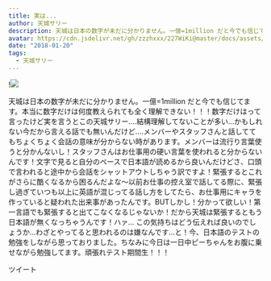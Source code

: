 ```yaml
---
title: 実は...
author: 天城サリー
description: 天城は日本の数字が未だに分かりません。一億=1million だと今でも信じてます。本当に数字だけは何度教えられても全く理解できない！！！数字だけはって言ったけど実を言うとこの天城サリー....結構理解してない...
avatar: https://cdn.jsdelivr.net/gh/zzzhxxx/227WiKi@master/docs/assets/photo/avatar/sally.jpg
date: "2018-01-20"
tags:
  - 天城サリー
---
```


!![](https://cdn.jsdelivr.net/gh/zzzhxxx/227WiKi-image@master/blog-image/sally-2018-01-20_1.jpg)


天城は日本の数字が未だに分かりません。一億=1million だと今でも信じてます。本当に数字だけは何度教えられても全く理解できない！！！数字だけはって言ったけど実を言うとこの天城サリー....結構理解してないことが多い...かもしれない今だから言える話でも無いんだけど....メンバーやスタッフさんと話しててもちょくちょく会話の意味が分からない時があります。メンバーは流行り言葉使うと分かんないし！スタッフさんはお仕事用の硬い言葉を使われると分からないんです！文字で見ると自分のペースで日本語が読めるから良いんだけどさ、口頭で言われると途中から会話をシャットアウトしちゃう訳ですよ！緊張するとこれがさらに酷くなるから困るんだよな〜以前お仕事の控え室で話してる際に、緊張し過ぎていつも以上に英語が混じってる話し方をしてたら、お仕事用にキャラを作っていると疑われた出来事があったんです。BUTしかし！分かって欲しい！第一言語でも緊張すると出てこなくなるじゃないか！だから天城は緊張するともう日本語が無くなっちゃうんです！ハァ... この気持ちはどう伝えれば良いのでしょうか...わざとやってると思われるのは嫌なんです...と！今、日本語のテストの勉強をしながら思っておりました。ちなみに今日は一日中ピーちゃんをお腹に乗せながら勉強してます。頑張れテスト期間生！！！


ツイート



